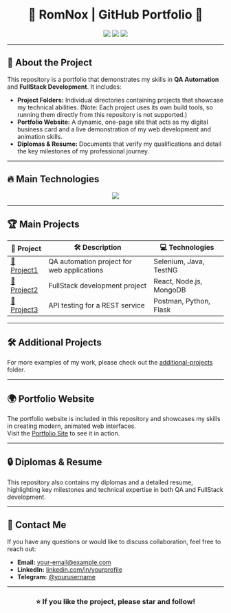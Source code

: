 <h1 align="center">🚀 RomNox | GitHub Portfolio 🚀</h1>

<p align="center">
  <img src="https://img.shields.io/github/stars/RomNox/Portfolio?style=for-the-badge">
  <img src="https://img.shields.io/github/forks/RomNox/Portfolio?style=for-the-badge">
  <img src="https://img.shields.io/github/license/RomNox/Portfolio?style=for-the-badge">
</p>

---

## 🌟 About the Project

This repository is a portfolio that demonstrates my skills in **QA Automation** and **FullStack Development**. It includes:

- **Project Folders:** Individual directories containing projects that showcase my technical abilities. (Note: Each project uses its own build tools, so running them directly from this repository is not supported.)
- **Portfolio Website:** A dynamic, one-page site that acts as my digital business card and a live demonstration of my web development and animation skills.
- **Diplomas & Resume:** Documents that verify my qualifications and detail the key milestones of my professional journey.

---

## 🔥 Main Technologies

<p align="center">
  <img src="https://skillicons.dev/icons?i=java,js,python,selenium,react,nodejs,mysql,postman,git,github,linux">
</p>

---

## 🏆 Main Projects

| 🚀 Project | 🛠 Description | 💻 Technologies |
|------------|---------------|-----------------|
| [📌 Project1](main-projects/Project1) | QA automation project for web applications | Selenium, Java, TestNG |
| [📌 Project2](main-projects/Project2) | FullStack development project | React, Node.js, MongoDB |
| [📌 Project3](main-projects/Project3) | API testing for a REST service | Postman, Python, Flask |

---

## 🛠 Additional Projects

For more examples of my work, please check out the [additional-projects](additional-projects/) folder.

---

## 🌍 Portfolio Website

The portfolio website is included in this repository and showcases my skills in creating modern, animated web interfaces.  
Visit the [Portfolio Site](site-portfolio/) to see it in action.

---

## 🔒 Diplomas & Resume

This repository also contains my diplomas and a detailed resume, highlighting key milestones and technical expertise in both QA and FullStack development.

---

## 📩 Contact Me

If you have any questions or would like to discuss collaboration, feel free to reach out:

- **Email:** [your-email@example.com](mailto:your-email@example.com)
- **LinkedIn:** [linkedin.com/in/yourprofile](https://linkedin.com/in/yourprofile)
- **Telegram:** [@yourusername](https://t.me/yourusername)

---

<h3 align="center">⭐️ If you like the project, please star and follow!</h3>
